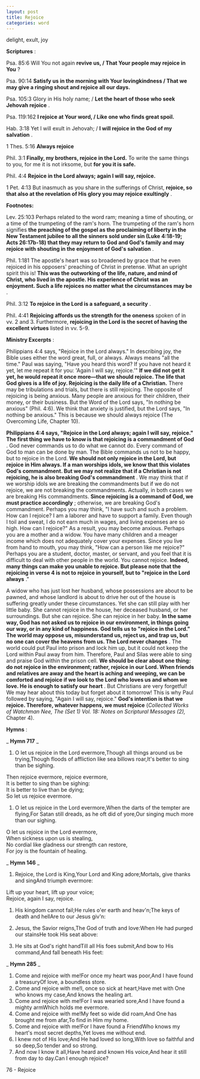 ```yaml
---
layout: post
title: Rejoice
categories: word
---
```


delight, exult, joy

**Scriptures** :

Psa. 85:6 Will You not again **revive us, / That Your people may rejoice in You** ?

Psa. 90:14 **Satisfy us in the morning with Your lovingkindness / That we may give a ringing shout and rejoice all our days.**

Psa. 105:3 Glory in His holy name; / **Let the heart of those who seek Jehovah rejoice** .

Psa. 119:162 **I rejoice at Your word, / Like one who finds great spoil.**

Hab. 3:18 Yet I will exult in Jehovah; / **I will rejoice in the God of my salvation** .

1 Thes. 5:16 **Always rejoice**

Phil. 3:1 **Finally, my brothers, rejoice in the Lord.** To write the same things to you, for me it is not irksome, but **for you it is safe.**

Phil. 4:4 **Rejoice in the Lord always; again I will say, rejoice.**

1 Pet. 4:13 But inasmuch as you share in the sufferings of Christ, **rejoice, so that also at the revelation of His glory you may rejoice exultingly** .

**Footnotes:**

Lev. 25:103 Perhaps related to the word ram; meaning a time of shouting, or a time of the trumpeting of the ram's horn. The trumpeting of the ram's horn signifies **the preaching of the gospel as the proclaiming of liberty in the New Testament jubilee to all the sinners sold under sin (Luke 4:18-19; Acts 26:17b-18) that they may return to God and God's family and may rejoice with shouting in the enjoyment of God's salvation** .

Phil. 1:181 The apostle's heart was so broadened by grace that he even rejoiced in his opposers' preaching of Christ in pretense. What an upright spirit this is! **This was the outworking of the life, nature, and mind of Christ, who lived in the apostle. His experience of Christ was an enjoyment. Such a life rejoices no matter what the circumstances may be** .

Phil. 3:12  **To rejoice in the Lord is a safeguard, a security** .

Phil. 4:41 **Rejoicing affords us the strength for the oneness** spoken of in vv. 2 and 3. Furthermore, **rejoicing in the Lord is the secret of having the excellent virtues** listed in vv. 5-9.

**Ministry Excerpts** :

Philippians 4:4 says, "Rejoice in the Lord always." In describing joy, the Bible uses either the word great, full, or always. Always means "all the time." Paul was saying, "Have you heard this word? If you have not heard it yet, let me repeat it for you: 'Again I will say, rejoice.'" **If we did not get it yet, he would repeat it once more—that we should rejoice. The life that God gives is a life of joy. Rejoicing is the daily life of a Christian.** There may be tribulations and trials, but there is still rejoicing. The opposite of rejoicing is being anxious. Many people are anxious for their children, their money, or their business. But the Word of the Lord says, "In nothing be anxious" (Phil. 4:6). We think that anxiety is justified, but the Lord says, "In nothing be anxious." This is because we should always rejoice (The Overcoming Life, Chapter 10).

**Philippians 4:4 says, "Rejoice in the Lord always; again I will say, rejoice." The first thing we have to know is that rejoicing is a commandment of God** . God never commands us to do what we cannot do. Every command of God to man can be done by man. The Bible commands us not to be happy, but to rejoice in the Lord. **We should not only rejoice in the Lord, but rejoice in Him always. If a man worships idols, we know that this violates God's commandment. But we may not realize that if a Christian is not rejoicing, he is also breaking God's commandment** . We may think that if we worship idols we are breaking the commandments but if we do not rejoice, we are not breaking the commandments. Actually, in both cases we are breaking His commandments. **Since rejoicing is a command of God, we must practice accordingly** ; otherwise, we are breaking God's commandment. Perhaps you may think, "I have such and such a problem. How can I rejoice? I am a laborer and have to support a family. Even though I toil and sweat, I do not earn much in wages, and living expenses are so high. How can I rejoice?" As a result, you may become anxious. Perhaps you are a mother and a widow. You have many children and a meager income which does not adequately cover your expenses. Since you live from hand to mouth, you may think, "How can a person like me rejoice?" Perhaps you are a student, doctor, master, or servant, and you feel that it is difficult to deal with other people in the world. You cannot rejoice. **Indeed, many things can make you unable to rejoice. But please note that the rejoicing in verse 4 is not to rejoice in yourself, but to "rejoice in the Lord always** ."

A widow who has just lost her husband, whose possessions are about to be pawned, and whose landlord is about to drive her out of the house is suffering greatly under these circumstances. Yet she can still play with her little baby. She cannot rejoice in the house, her deceased husband, or her surroundings. But she can rejoice. She can rejoice in her baby. **In the same way, God has not asked us to rejoice in our environment, in things going our way, or in any kind of happiness. God tells us to "rejoice in the Lord." The world may oppose us, misunderstand us, reject us, and trap us, but no one can cover the heavens from us. The Lord never changes** . The world could put Paul into prison and lock him up, but it could not keep the Lord within Paul away from him. Therefore, Paul and Silas were able to sing and praise God within the prison cell. **We should be clear about one thing: do not rejoice in the environment; rather, rejoice in our Lord. When friends and relatives are away and the heart is aching and weeping, we can be comforted and rejoice if we look to the Lord who loves us and whom we love. He is enough to satisfy our heart** . But Christians are very forgetful! We may hear about this today but forget about it tomorrow! This is why Paul followed by saying, "Again I will say, rejoice." **God's intention is that we rejoice. Therefore, whatever happens, we must rejoice** (_Collected Works of Watchman Nee, The (Set 1) Vol. 18: Notes on Scriptural Messages (2),_ Chapter 4).

**Hymns** :

_ **Hymn 717** _

1. O let us rejoice in the Lord evermore,Though all things around us be trying,Though floods of affliction like sea billows roar,It's better to sing than be sighing.

Then rejoice evermore, rejoice evermore,  
It is better to sing than be sighing:  
It is better to live than be dying;  
So let us rejoice evermore.

1. O let us rejoice in the Lord evermore,When the darts of the tempter are flying,For Satan still dreads, as he oft did of yore,Our singing much more than our sighing.

O let us rejoice in the Lord evermore,  
When sickness upon us is stealing,  
No cordial like gladness our strength can restore,  
For joy is the fountain of healing.

_ **Hymn 146** _

1. Rejoice, the Lord is King,Your Lord and King adore;Mortals, give thanks and singAnd triumph evermore:

Lift up your heart, lift up your voice;  
Rejoice, again I say, rejoice.

1. His kingdom cannot fail;He rules o'er earth and heav'n;The keys of death and hellAre to our Jesus giv'n:
2. Jesus, the Savior reigns,The God of truth and love:When He had purged our stainsHe took His seat above:

1. He sits at God's right handTill all His foes submit,And bow to His command,And fall beneath His feet:

_ **Hymn 285** _

1. Come and rejoice with me!For once my heart was poor,And I have found a treasuryOf love, a boundless store.
2. Come and rejoice with me!I, once so sick at heart,Have met with One who knows my case,And knows the healing art.
3. Come and rejoice with me!For I was wearied sore,And I have found a mighty armWhich holds me evermore.
4. Come and rejoice with me!My feet so wide did roam,And One has brought me from afar,To find in Him my home.
5. Come and rejoice with me!For I have found a FriendWho knows my heart's most secret depths,Yet loves me without end.
6. I knew not of His love;And He had loved so long,With love so faithful and so deep,So tender and so strong.
7. And now I know it all,Have heard and known His voice,And hear it still from day to day.Can I enough rejoice?

76 - Rejoice
